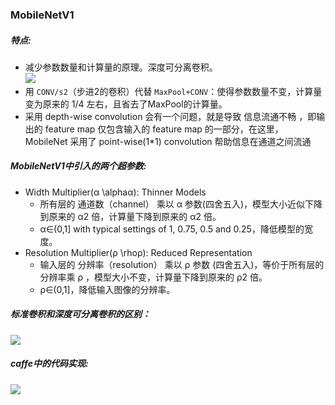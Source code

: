 ### MobileNetV1

##### 特点:
* 减少参数数量和计算量的原理。深度可分离卷积。<br>
![](https://img-blog.csdn.net/20181010155505157)
* 用 `CONV/s2`（步进2的卷积）代替 `MaxPool+CONV`：使得参数数量不变，计算量变为原来的 1/4 左右，且省去了MaxPool的计算量。
* 采用 depth-wise convolution 会有一个问题，就是导致 信息流通不畅 ，即输出的 feature map 仅包含输入的 feature map 的一部分，在这里，MobileNet 采用了 point-wise(1*1) convolution 帮助信息在通道之间流通

##### MobileNetV1中引入的两个超参数:
* Width Multiplier(α \alphaα): Thinner Models
  * 所有层的 通道数（channel） 乘以 α 参数(四舍五入)，模型大小近似下降到原来的 α2 倍，计算量下降到原来的 α2 倍。
  * α∈(0,1] with typical settings of 1, 0.75, 0.5 and 0.25，降低模型的宽度。
* Resolution Multiplier(ρ \rhoρ): Reduced Representation
  * 输入层的 分辨率（resolution） 乘以 ρ 参数 (四舍五入)，等价于所有层的分辨率乘 ρ ，模型大小不变，计算量下降到原来的 ρ2 倍。
  * ρ∈(0,1]，降低输入图像的分辨率。
 
 ##### 标准卷积和深度可分离卷积的区别：
 ![](https://img-blog.csdn.net/20180501154941666)
 
 ##### caffe中的代码实现:
 ![](https://img-blog.csdnimg.cn/20190802165214128.png?x-oss-process=image/watermark,type_ZmFuZ3poZW5naGVpdGk,shadow_10,text_aHR0cHM6Ly9ibG9nLmNzZG4ubmV0L216cG16aw==,size_16,color_FFFFFF,t_70)
